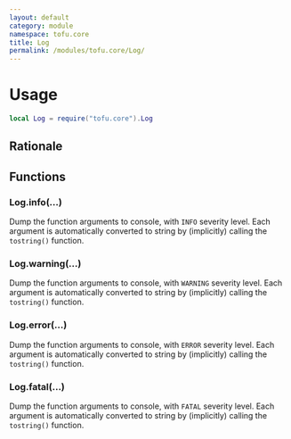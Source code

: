 ```yaml
---
layout: default
category: module
namespace: tofu.core
title: Log
permalink: /modules/tofu.core/Log/
---
```

# Usage

```lua
local Log = require("tofu.core").Log
```

## Rationale

## Functions

### Log.**info**(...)

Dump the function arguments to console, with `INFO` severity level. Each argument is automatically converted
to string by (implicitly) calling the `tostring()` function.

### Log.**warning**(...)

Dump the function arguments to console, with `WARNING` severity level. Each argument is automatically converted
to string by (implicitly) calling the `tostring()` function.

### Log.**error**(...)

Dump the function arguments to console, with `ERROR` severity level. Each argument is automatically converted
to string by (implicitly) calling the `tostring()` function.

### Log.**fatal**(...)

Dump the function arguments to console, with `FATAL` severity level. Each argument is automatically converted
to string by (implicitly) calling the `tostring()` function.
